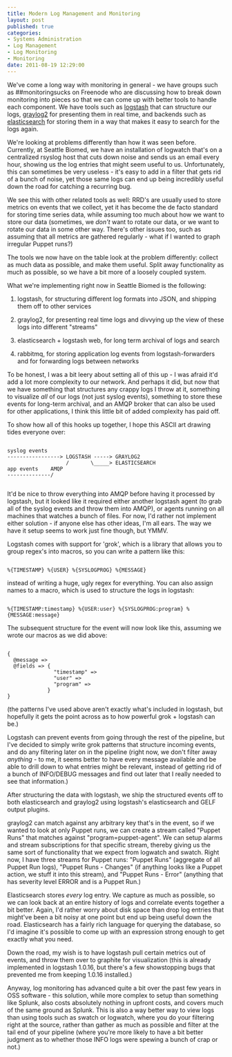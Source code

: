 ```yaml
---
title: Modern Log Management and Monitoring
layout: post
published: true
categories:
- Systems Administration
- Log Management
- Log Monitoring
- Monitoring
date: 2011-08-19 12:29:00
---
```


We've come a long way with monitoring in general - we have groups such as
\#\#monitoringsucks on Freenode who are discussing how to break down monitoring
into pieces so that we can come up with better tools to handle each component.
We have tools such as [logstash](http://logstash.net) that can structure our
logs, [graylog2](http://graylog2.org) for presenting them in real time, and
backends such as [elasticsearch](http://elasticsearch.org) for storing them in
a way that makes it easy to search for the logs again.

We're looking at problems differently than how it was seen before.  Currently,
at Seattle Biomed, we have an installation of logwatch that's on a centralized
rsyslog host that cuts down noise and sends us an email every hour, showing us
the log entries that might seem useful to us.  Unfortunately, this can
sometimes be very useless - it's easy to add in a filter that gets rid of a
bunch of noise, yet those same logs can end up being incredibly useful down the
road for catching a recurring bug.

We see this with other related tools as well: RRD's are usually used to store
metrics on events that we collect, yet it has become the de facto standard for
storing time series data, while assuming too much about how we want to store
our data (sometimes, we *don't* want to rotate our data, or we want to rotate
our data in some other way.  There's other issues too, such as assuming that
all metrics are gathered regularly - what if I wanted to graph irregular Puppet
runs?)

The tools we now have on the table look at the problem differently: collect as
much data as possible, and make them useful.  Split away functionality as much
as possible, so we have a bit more of a loosely coupled system.

What we're implementing right now in Seattle Biomed is the following:

1. logstash, for structuring different log formats into JSON, and shipping them
off to other services

2. graylog2, for presenting real time logs and divvying up the view of these
logs into different "streams"

3. elasticsearch + logstash web, for long term archival of logs and search

4. rabbitmq, for storing application log events from logstash-forwarders and
for forwarding logs between networks

To be honest, I was a bit leery about setting all of this up - I was afraid
it'd add a lot more complexity to our network.  And perhaps it did, but now
that we have something that structures any crappy logs I throw at it, something
to visualize *all* of our logs (not just syslog events), something to store
these events for long-term archival, and an AMQP broker that can also be used
for other applications, I think this little bit of added complexity has paid
off.

To show how all of this hooks up together, I hope this ASCII art drawing
tides everyone over:

<pre><code>
syslog events
-----------------> LOGSTASH -----> GRAYLOG2
                   /       \_____> ELASTICSEARCH
app events    AMQP
--------------/

</code></pre>

It'd be nice to throw everything into AMQP before having it processed by
logstash, but it looked like it required either another logstash agent (to grab
all of the syslog events and throw them into AMQP), or agents running on all
machines that watches a bunch of files.  For now, I'd rather not implement
either solution - if anyone else has other ideas, I'm all ears.  The way we
have it setup seems to work just fine though, but YMMV.

Logstash comes with support for 'grok', which is a library that allows you
to group regex's into macros, so you can write a pattern like this:

<pre><code>
%{TIMESTAMP} %{USER} %{SYSLOGPROG} %{MESSAGE}
</code></pre>

instead of writing a huge, ugly regex for everything.  You can also assign
names to a macro, which is used to structure the logs in logstash:

<pre><code>
%{TIMESTAMP:timestamp} %{USER:user} %{SYSLOGPROG:program} %{MESSAGE:message}
</code></pre>

The subsequent structure for the event will now look like this, assuming
we wrote our macros as we did above:

<pre><code>
{
  @message => <whatever was matched in MESSAGE and assigned to @message>
  @fields => {
               "timestamp" => <TIMESTAMP>
               "user" => <USER>
               "program" => <SYSLOGPROG>
             }
}
</code></pre>

(the patterns I've used above aren't exactly what's included in logstash, but
hopefully it gets the point across as to how powerful grok + logstash can be.)

Logstash can prevent events from going through the rest of the pipeline, but
I've decided to simply write grok patterns that structure incoming events, and
do any filtering later on in the pipeline (right now, we don't filter away
*anything* - to me, it seems better to have every message available and be able
to drill down to what entries might be relevant, instead of getting rid of a
bunch of INFO/DEBUG messages and find out later that I really needed to see
that information.)

After structuring the data with logstash, we ship the structured events off to
both elasticsearch and graylog2 using logstash's elasticsearch and GELF output
plugins.

graylog2 can match against any arbitrary key that's in the event, so if we
wanted to look at only Puppet runs, we can create a stream called "Puppet Runs"
that matches against "program=puppet-agent".  We can setup alarms and stream
subscriptions for that specific stream, thereby giving us the same sort of
functionality that we expect from logwatch and swatch.  Right now, I have three
streams for Puppet runs: "Puppet Runs" (aggregate of all Puppet Run logs),
"Puppet Runs - Changes" (if anything looks like a Puppet action, we stuff it
into this stream), and "Puppet Runs - Error" (anything that has severity level
ERROR and is a Puppet Run.)

Elasticsearch stores *every* log entry.  We capture as much as possible, so we
can look back at an entire history of logs and correlate events together a bit
better.  Again, I'd rather worry about disk space than drop log entries that
might've been a bit noisy at one point but end up being useful down the road.
Elasticsearch has a fairly rich language for querying the database, so I'd
imagine it's possible to come up with an expression strong enough to get
exactly what you need.

Down the road, my wish is to have logstash pull certain metrics out of events,
and throw them over to graphite for visualization (this is already implemented
in logstash 1.0.16, but there's a few showstopping bugs that prevented me from
keeping 1.0.16 installed.)

Anyway, log monitoring has advanced quite a bit over the past few years in OSS
software - this solution, while more complex to setup than something like
Splunk, also costs absolutely nothing in upfront costs, and covers much of the
same ground as Splunk.  This is also a way better way to view logs than using
tools such as swatch or logwatch, where you do your filtering right at the
source, rather than gather as much as possible and filter at the tail end of
your pipeline (where you're more likely to have a bit better judgment as to
whether those INFO logs were spewing a bunch of crap or not.)
